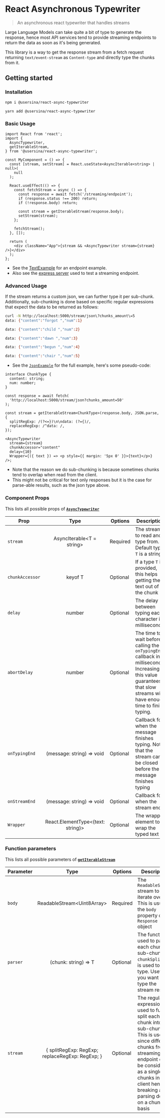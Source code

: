 # React Asynchronous Typewriter

> An asynchronous react typewriter that handles streams

Large Language Models can take quite a bit of type to generate the response, hence most API services tend to provide streaming endpoints to return the data as soon as it's being generated.

This library is a way to get the response stream from a fetch request returning `text/event-stream` as `Content-type` and directly type the chunks from it.

## Getting started

### Installation

```bash
npm i @usersina/react-async-typewriter
```

```bash
yarn add @usersina/react-async-typewriter
```

### Basic Usage

```tsx
import React from 'react';
import {
  AsyncTypewriter,
  getIterableStream,
} from '@usersina/react-async-typewriter';

const MyComponent = () => {
  const [stream, setStream] = React.useState<AsyncIterable<string> | null>(
    null
  );

  React.useEffect(() => {
    const fetchStream = async () => {
      const response = await fetch('/streaming/endpoint');
      if (response.status !== 200) return;
      if (!response.body) return;

      const stream = getIterableStream(response.body);
      setStream(stream);
    };

    fetchStream();
  }, []);

  return (
    <div className="App">{stream && <AsyncTypewriter stream={stream} />}</div>
  );
};
```

- See the [TextExample](./example/components/TextExample.tsx) for an endpoint example.
- Also see the [express server](./example/server/index.mjs) used to test a streaming endpoint.

### Advanced Usage

If the stream returns a custom json, we can further type it per sub-chunk.
Additionally, sub-chunking is done based on specific regular expressions that expect the data to be returned as follows:

```bash
curl -N http://localhost:5000/stream/json\?chunks_amount\=5
data: {"content":"forgot ","num":1}

data: {"content":"child ","num":2}

data: {"content":"dawn ","num":3}

data: {"content":"begun ","num":4}

data: {"content":"chair ","num":5}

```

- See the [`JsonExample`](./example/components/JsonExample.tsx) for the full example, here's some pseudo-code:

```tsx
interface ChunkType {
  content: string;
  num: number;
}

const response = await fetch(
  'http://localhost:5000/stream/json?chunks_amount=50'
);

const stream = getIterableStream<ChunkType>(response.body, JSON.parse, {
  splitRegExp: /(?<=})\n\ndata: (?={)/,
  replaceRegExp: /^data: /,
});

<AsyncTypewriter
  stream={stream}
  chunkAccessor="content"
  delay={10}
  Wrapper={({ text }) => <p style={{ margin: '5px 0' }}>{text}</p>}
/>;
```

- Note that the reason we do sub-chunking is because sometimes chunks tend to overlap when read from the client.
- This might not be critical for text only responses but it is the case for parse-able results, such as the json type above.

### Component Props

This lists all possible props of [**`AsyncTypewriter`**](./src/components/AsyncTypewriter.tsx)

| Prop            |               Type                | Options  | Description                                                                                                                                                            | Default |
| --------------- | :-------------------------------: | -------- | ---------------------------------------------------------------------------------------------------------------------------------------------------------------------- | :-----: |
| `stream`        |     AsyncIterable<T = string>     | Required | The stream to read and type from. Default type `T` is a string.                                                                                                        |   `-`   |
| `chunkAccessor` |              keyof T              | Optional | If a type `T` is provided, this helps getting the text out of the chunk                                                                                                |   `-`   |
| `delay`         |              number               | Optional | The delay between typing each character in milliseconds                                                                                                                |  `20`   |
| `abortDelay`    |              number               | Optional | The time to wait before calling the `onTypingEnd` callback in milliseconds. Increasing this value guarantees that slow streams will have enough time to finish typing. | `1000`  |
| `onTypingEnd`   |     (message: string) => void     | Optional | Callback for when the message finishes typing. Note that the stream can be closed before the message finishes typing                                                   |   `-`   |
| `onStreamEnd`   |     (message: string) => void     | Optional | Callback for when the stream ends                                                                                                                                      |   `-`   |
| `Wrapper`       | React.ElementType<{text: string}> | Optional | The wrapper element to wrap the typed text in                                                                                                                          | `span`  |

### Function parameters

This lists all possible parameters of [**`getIterableStream`**](./src/utils/streaming.ts)

| Parameter |                      Type                       | Options  | Description                                                                                                                                                                                                                                   | Default |
| --------- | :---------------------------------------------: | -------- | --------------------------------------------------------------------------------------------------------------------------------------------------------------------------------------------------------------------------------------------- | :-----: |
| `body`    |           ReadableStream\<Uint8Array>           | Required | The `ReadableStream` stream to iterate over. This is usually the `body` property of a `Response` object                                                                                                                                       |   `-`   |
| `parser`  |              (chunk: string) => T               | Optional | The function used to parse each chunk (or sub-chunk if `chunkSplitter`) is used to the `T` type. Useful if you want to type the stream result                                                                                                 |   `-`   |
| `stream`  | { splitRegExp: RegExp; replaceRegExp: RegExp; } | Optional | The regular expressions used to further split each chunk into sub-chunks. This is useful since different chunks from a streaming endpoint can be considered as a single chunks in the client hence breaking any parsing done on a chunk-basis |   `-`   |
